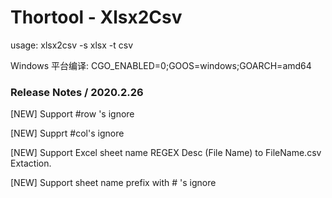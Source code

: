 # Thortool - Xlsx2Csv

usage: xlsx2csv -s xlsx -t csv

Windows 平台编译: CGO_ENABLED=0;GOOS=windows;GOARCH=amd64



### Release Notes / 2020.2.26

[NEW]  Support #row 's ignore

[NEW] Supprt #col's ignore

[NEW] Support Excel sheet name REGEX   Desc (File Name) to FileName.csv Extaction.

[NEW] Support sheet name prefix with # 's ignore

